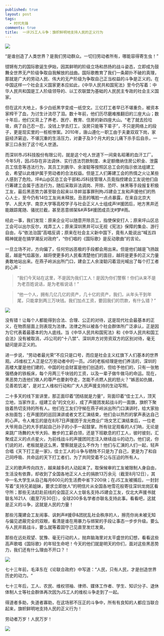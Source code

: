 ```yaml
---
published: true
layout: post
tags:
  - 时代先锋
comments: true
title:  一评JS工人斗争：旗帜鲜明地支持人民的正义行为
---
```



![](https://i.loli.net/2018/08/22/5b7ccc00ce56b.jpg)

“是谁创造了人类世界？是我们劳动群众。一切归劳动者所有，哪能容得寄生虫！”

铿锵有力的国际歌诞生伊始，因其鲜明的阶级立场和昂扬的战斗姿态，立即成为鼓舞全世界无产阶级争取自我解放的战曲。国际歌教育了我们一条颠扑不破的真理，那就是广大的劳动人民、伟大的无产阶级为争取自己正当权益的斗争是正义的。在中国这样一个社会主义国家更本应如此，《中华人民共和国宪法》至今仍写着：中华人民共和国是工人阶级领导的、以工农联盟为基础的人民民主专政的社会主义国家。

但在这片大地上，多少白纸黑字变成一纸空文。三亿打工者早已不堪重负，被资本家榨干了血，为讨生计流尽了泪。数十年前，他们历尽磨难推翻旧的三座大山；数十年后，他们又背上了养老、医疗、教育、住房的新四座大山。“老了就去捡垃圾，病了自己忍一忍，没钱上学去打工，没房只能等下辈子”，不只是网络上的段子，更是现实里的一桩桩惨案。2010年，唐山遵化一职工由于夫妻双双下岗，家庭经济窘迫，不堪沉重的生活压力，对妻子及3个月大的女儿痛下杀手后自杀，一家三口永别了这个吃人世道。

而深圳市JS科技股份有限公司，就是这个吃人世道下一间臭名昭著的血汗工厂。今年5月，因JS存在非法调休、实行违法罚款制度、未足额缴纳住房公积金、泄露员工信息等违法行为，其员工刘鹏华、余浚聪等按照区总工会的指示依法组建工会，希望以此维护属于劳动者的合法权益。但是工人们筹建工会的热情之火让某些人感到了危险。坪#山@区总工会干部和JS科技管理人员竟指控建会工友说他们自行筹建工会属于违法行为，随后采取非法调岗、开除、恐吓、抹黑等手段报复积极工友，最后黑恶势力甚至联合起来以寻衅滋事罪刑拘JS建会工友和声援他们的热心人士，至今仍有14位工友尚未释放。丑恶的嘴脸一点点暴露，在来自北京大学、人民大学、南京大学等高校学子与社会正义人士组成声!#援团后，地方黑井还能跟踪尾随、骚扰拦截，甚至恶意绑架&#声$#援团成员沈#梦#雨。

经此一事，我们发现：原来企业可以随意开除员工，指使保安打人；原来坪山区总工会可以出尔反尔，戏弄工人；原来深圳黑井可以无视《宪法》保障的集会、游行自由，与“依法治国”高唱反调；原来在社会主义新中国下，竟有人能说出“喊五四精神就是在搞学潮反对政府”，“你们唱的《国际歌》是反动歌曲”的言论。

一旦立场不对，方向偏了，任何穷凶恶极的手段都会用出来。但是他们越是飞扬跋扈，越是气焰嚣张，越将使更多的人民看清楚他们的面目，越将是更多的正义力量勇敢地站出来。在燕子岭派出所门口，建会工人余浚聪闪着泪光喊出了每个打工者的心声：

>“我们今天站在这里，不是因为我们工人！是因为你们警察！你们从来不是为老百姓说话，是为老板说话！”

>“他一个人，拥有几亿几亿的资产，几十亿的资产，我们，从年头干到年尾，只能拿到两三万块钱。我们加点工资，要回我们的罚款，有什么错？”

![](http://sdxf26.ml/wp-content/uploads/2018/08/0060lm7Tly1fu4tvtcukej30k00f1dhe.jpg)

没有错！让每个人都能得到合法、合理、公正的对待，这是现代社会最基本的正义，在物质层面上则表现为法律。法律之所以被各个社会群体所广泛承认，正是因为它代表着最基本的为人底线。当《中华人民共和国宪法》和《中华人民共和国工会法》没有被取消，JS公司的“十八禁”、深圳井方对劳资双方的区别对待，毫无疑问是非正义的。

进一步说，“劳动者最光荣”不应只是口号，而应是社会主义红旗下人们基本的世界观。JS维权工人正是亿万劳动者中的一员。JS的老板经理是他们养活的，深圳的高楼大厦是他们建的，中国的社会财富是他们创造的，但给予他们的，只有一张勉强栖身的铁板床，每个月两三千块钱的工资，以及一辈子做牛做马的命运。现在，黑恶势力连他们做人的尊严也要剥夺走，怎能不点燃人民的怒火？“嫉恶如仇雠，见善若饥渴”，是对工人维权行动和广大人民声援支持的生动写照。

二十多天的线下宣讲里，那正面印着“团结就是力量”，背面印着“佳士工人，顶天立地，当家作主，组建工会”的文化衫，成了声援团发起战斗的一面旗，旗帜下聚拢着热切支持的所有人。他们在工友们守候在燕子岭派出所门口演讲时，给大家抬水抬面包；在声援团的巡回演讲或者文艺汇演结束，他们会以热烈的掌声表达自己的心声。令人难忘的是在8月7日声援团于龙光商业广场文艺汇演结束后，一位老大爷用自己的大手抓起自己孙子的小手一起鼓掌。所有驻足观看的人们呐，无论是来跳广场舞的大爷大妈、散步的工薪白领，还是下班歇息的打工人，彼时彼刻，汇聚成正义的点点星火，为前线战斗的声援团同志注入继续战斗的动力。他们说，你们说的对，老板就是这么黑，警察就是这么不作为！他们与汇演的人们一起，轻声合唱《天下打工是一家》，佳士工人的斗争与牺牲不只是为了自己，更是为了和自己同呼吸、共命运的天下打工者们，为了共同受着不公与压迫的所有人。

正义的歌声传向四方，越来越多的人动起来了。取保候审的工友被限制人身自由，生活没有依靠，却收到了全国各地正义人士的捐款13万余元（截至8月12日），其中一名大学生从自己每月600元的生活费中省下200块；在JS工友被捕后，一封封写着“支持兄弟姐妹，要求立即放人”的明信片从全国各地雪花般寄往深圳龙岗区看守所；那些无法赶赴前线的全国正义人士联名支持JS建会工友，仅北大声援书就联名1621人（截至7月30日），全球200多名学者亦联名支持此事。看看吧，这就是正义的斗争，这就是人民的力量！

那些污蔑建会工友闹事、讽刺声#援@&团扰乱社会秩序的人，擦亮你尚未被无知与偏见遮蔽完全的双眼，看清是谁在用暴力与绑架的手段让事态一步步升级。要么与人民并肩战斗，要么就等着固守己见直至发烂发臭。

那些在远处观望、犹豫、毫无行动的人，抛弃脑海里对太平盛世的幻想，看看这些高声歌唱《国际歌》的年轻生命吧！今天的他们就是明天的你们，面对这些黑恶势力，我们还有什么理由不开口？！

![](https://files.catbox.moe/hf0ont.jpg)

七十三年前，毛泽东在《论联合政府》中写道：“人民，只有人民，才是创造世界历史的动力。“

七十三年后，工人、农民、维权领袖、律师、媒体工作者、学生、知识分子、退休体制人士等社会群体再次因为JS工人的维权斗争走到了一起。

得道者多助，失道者寡助，在这场邪不压正的斗争中，所有有良知的人都应当联合起来，旗帜鲜明地支持人民的正义行为！

劳动者万岁！人民万岁！

![](https://files.catbox.moe/pj4ac1.jpg)

